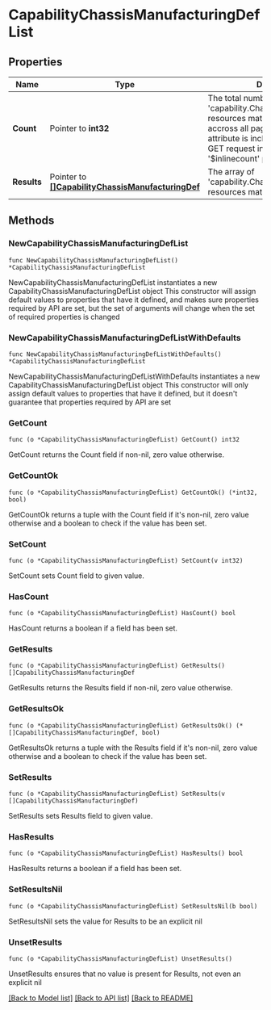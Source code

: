# CapabilityChassisManufacturingDefList

## Properties

Name | Type | Description | Notes
------------ | ------------- | ------------- | -------------
**Count** | Pointer to **int32** | The total number of &#39;capability.ChassisManufacturingDef&#39; resources matching the request, accross all pages. The &#39;Count&#39; attribute is included when the HTTP GET request includes the &#39;$inlinecount&#39; parameter. | [optional] 
**Results** | Pointer to [**[]CapabilityChassisManufacturingDef**](capability.ChassisManufacturingDef.md) | The array of &#39;capability.ChassisManufacturingDef&#39; resources matching the request. | [optional] 

## Methods

### NewCapabilityChassisManufacturingDefList

`func NewCapabilityChassisManufacturingDefList() *CapabilityChassisManufacturingDefList`

NewCapabilityChassisManufacturingDefList instantiates a new CapabilityChassisManufacturingDefList object
This constructor will assign default values to properties that have it defined,
and makes sure properties required by API are set, but the set of arguments
will change when the set of required properties is changed

### NewCapabilityChassisManufacturingDefListWithDefaults

`func NewCapabilityChassisManufacturingDefListWithDefaults() *CapabilityChassisManufacturingDefList`

NewCapabilityChassisManufacturingDefListWithDefaults instantiates a new CapabilityChassisManufacturingDefList object
This constructor will only assign default values to properties that have it defined,
but it doesn't guarantee that properties required by API are set

### GetCount

`func (o *CapabilityChassisManufacturingDefList) GetCount() int32`

GetCount returns the Count field if non-nil, zero value otherwise.

### GetCountOk

`func (o *CapabilityChassisManufacturingDefList) GetCountOk() (*int32, bool)`

GetCountOk returns a tuple with the Count field if it's non-nil, zero value otherwise
and a boolean to check if the value has been set.

### SetCount

`func (o *CapabilityChassisManufacturingDefList) SetCount(v int32)`

SetCount sets Count field to given value.

### HasCount

`func (o *CapabilityChassisManufacturingDefList) HasCount() bool`

HasCount returns a boolean if a field has been set.

### GetResults

`func (o *CapabilityChassisManufacturingDefList) GetResults() []CapabilityChassisManufacturingDef`

GetResults returns the Results field if non-nil, zero value otherwise.

### GetResultsOk

`func (o *CapabilityChassisManufacturingDefList) GetResultsOk() (*[]CapabilityChassisManufacturingDef, bool)`

GetResultsOk returns a tuple with the Results field if it's non-nil, zero value otherwise
and a boolean to check if the value has been set.

### SetResults

`func (o *CapabilityChassisManufacturingDefList) SetResults(v []CapabilityChassisManufacturingDef)`

SetResults sets Results field to given value.

### HasResults

`func (o *CapabilityChassisManufacturingDefList) HasResults() bool`

HasResults returns a boolean if a field has been set.

### SetResultsNil

`func (o *CapabilityChassisManufacturingDefList) SetResultsNil(b bool)`

 SetResultsNil sets the value for Results to be an explicit nil

### UnsetResults
`func (o *CapabilityChassisManufacturingDefList) UnsetResults()`

UnsetResults ensures that no value is present for Results, not even an explicit nil

[[Back to Model list]](../README.md#documentation-for-models) [[Back to API list]](../README.md#documentation-for-api-endpoints) [[Back to README]](../README.md)


